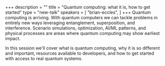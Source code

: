 +++
description = ""
title = "Quantum computing: what it is, how to get started"
type = "new-talk"
speakers = [
        "brian-eccles",
]
+++
Quantum computing is arriving. With quantum computers we can tackle problems in entirely new ways leveraging entanglement, superposition, and interference. Scenario simulations, optimization, AI/ML patterns, and physical processes are areas where quantum computing may show earliest impact.

In this session we'll cover what is quantum computing, why it is so different and important, resources available to developers, and how to get started with access to real quantum systems.